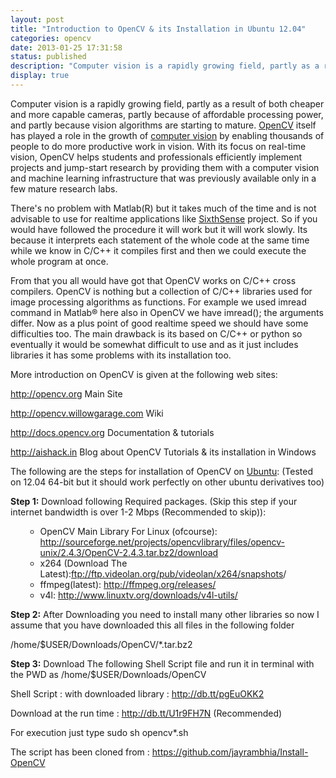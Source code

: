 ```yaml
---
layout: post
title: "Introduction to OpenCV & its Installation in Ubuntu 12.04"
categories: opencv
date: 2013-01-25 17:31:58
status: published
description: "Computer vision is a rapidly growing field, partly as a result of both cheaper and more capable cameras, partly because of affordable processing power, and partly because vision algorithms are starting to mature. "
display: true
---
```

Computer vision is a rapidly growing field, partly as a result of both cheaper and more capable cameras, partly because of affordable processing power, and partly because vision algorithms are starting to mature. <a class="zem_slink" title="OpenCV" href="http://opencv.willowgarage.com/wiki/" target="_blank" rel="homepage">OpenCV</a> itself has played a role in the growth of <a class="zem_slink" title="Computer vision" href="http://en.wikipedia.org/wiki/Computer_vision" target="_blank" rel="wikipedia">computer vision</a> by enabling thousands of people to do more productive work in vision. With its focus on real-time vision, OpenCV helps students and professionals efficiently implement projects and jump-start research by providing them with a computer vision and machine learning infrastructure that was previously available only in a few mature research labs.

There's no problem with Matlab(R) but it takes much of the time and is not advisable to use for realtime applications like <a title="Image Processing: From the ‘Sixth Sense’ view." href="/2012/07/10/image-processing-1/">SixthSense</a> project. So if you would have followed the procedure it will work but it will work slowly. Its because it interprets each statement of the whole code at the same time while we know in C/C++ it compiles first and then we could execute the whole program at once.

From that you all would have got that OpenCV works on C/C++ cross compilers. OpenCV is nothing but a collection of C/C++ libraries used for image processing algorithms as functions. For example we used imread command in Matlab® here also in OpenCV we have imread(); the arguments differ. Now as a plus point of good realtime speed we should have some difficulties too. The main drawback is its based on C/C++ or python so eventually it would be somewhat difficult to use and as it just includes libraries it has some problems with its installation too.

More introduction on OpenCV is given at the following web sites:

<a href="http://opencv.org/">http://opencv.org</a> Main Site

<a href="http://opencv.willowgarage.com/">http://opencv.willowgarage.com</a> Wiki

<a href="http://docs.opencv.org/">http://docs.opencv.org</a> Documentation &amp; tutorials

<a href="http://aishack.in/">http://aishack.in</a> Blog about OpenCV Tutorials &amp; its installation in Windows

The following are the steps for installation of OpenCV on <a class="zem_slink" title="Ubuntu (operating system)" href="http://en.wikipedia.org/wiki/Ubuntu_%28operating_system%29" target="_blank" rel="wikipedia">Ubuntu</a>: (Tested on 12.04 64-bit but it should work perfectly on other ubuntu derivatives too)


 <b>Step 1:</b> Download following Required packages. (Skip this step if your internet bandwidth is over 1-2 Mbps (Recommended to skip)):  
<ul>
<ul>
	<li> OpenCV Main Library For Linux (ofcourse):   <a href="http://sourceforge.net/projects/opencvlibrary/files/opencv-unix/2.4.3/OpenCV-2.4.3.tar.bz2/download">http://sourceforge.net/projects/opencvlibrary/files/opencv-unix/2.4.3/OpenCV-2.4.3.tar.bz2/download</a></li>
	<li> x264 (Download The Latest):<a href="ftp://ftp.videolan.org/pub/videolan/x264/snapshots/x264-snapshot-20121114-2245-stable.tar.bz2">ftp://ftp.videolan.org/pub/videolan/x264/snapshots</a>/  </li>
	<li> ffmpeg(latest): <a href="http://ffmpeg.org/releases/">http://ffmpeg.org/releases/</a>  </li>
	<li> v4l: <a href="http://www.linuxtv.org/downloads/v4l-utils/">http://www.linuxtv.org/downloads/v4l-utils/</a>  </li>
</ul>
</ul>
 <b>Step 2:</b> After Downloading you need to install many other libraries so now I assume that you have downloaded this all files in the following folder  

  /home/$USER/Downloads/OpenCV/*.tar.bz2  

 <b>Step 3:</b> Download The following Shell Script file and run it in terminal with the PWD as /home/$USER/Downloads/OpenCV  

 Shell Script : with downloaded library : <a href="http://db.tt/pgEuOKK2">http://db.tt/pgEuOKK2</a>  

  Download at the run time : <a href="http://db.tt/U1r9FH7N">http://db.tt/U1r9FH7N</a> (Recommended)  

For execution just type sudo sh opencv*.sh

The script has been cloned from : https://github.com/jayrambhia/Install-OpenCV
